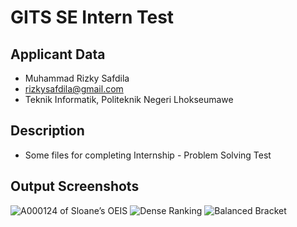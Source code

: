 # GITS SE Intern Test

## Applicant Data
- Muhammad Rizky Safdila
- rizkysafdila@gmail.com
- Teknik Informatik, Politeknik Negeri Lhokseumawe

## Description
- Some files for completing Internship - Problem Solving Test 

## Output Screenshots
![A000124 of Sloane’s OEIS](https://cdn.discordapp.com/attachments/1000437373240361102/1128762872034504734/image.png)
![Dense Ranking](https://cdn.discordapp.com/attachments/1000437373240361102/1128762933950816306/image.png)
![Balanced Bracket](https://cdn.discordapp.com/attachments/1000437373240361102/1128762973532455104/image.png)
